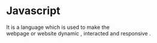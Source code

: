 # Javascript
It is a language which is used to make the  
webpage or website dynamic , interacted and responsive .

